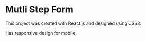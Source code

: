 # Mutli Step Form

This project was created with React.js and designed using CSS3.

Has responsive design for mobile.

